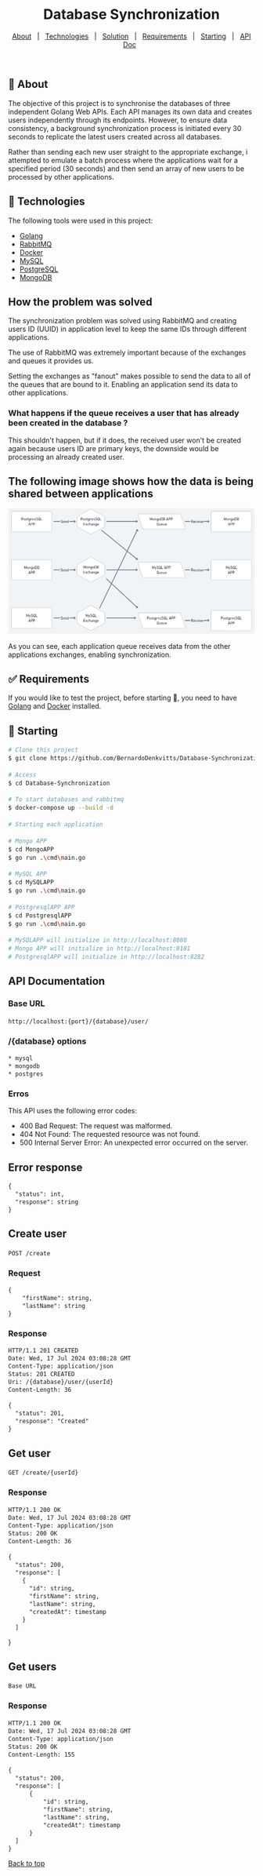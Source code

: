<h1 align="center">Database Synchronization</h1>

<p align="center">
  <a href="#dart-about">About</a> &#xa0; | &#xa0;
  <a href="#rocket-technologies">Technologies</a> &#xa0; | &#xa0;
  <a href="#how-the-problem-was-solved">Solution</a> &#xa0; | &#xa0;
  <a href="#white_check_mark-requirements">Requirements</a> &#xa0; | &#xa0;
  <a href="#checkered_flag-starting">Starting</a> &#xa0; | &#xa0;
  <a href="#api-documentation">API Doc</a> &#xa0;
</p>

<br>

## :dart: About

The objective of this project is to synchronise the databases of three independent Golang Web APIs. Each API manages its own data and creates users independently through its endpoints. However, to ensure data consistency, a background synchronization process is initiated every 30 seconds to replicate the latest users created across all databases.

Rather than sending each new user straight to the appropriate exchange, i attempted to emulate a batch process where the applications wait for a specified period (30 seconds) and then send an array of new users to be processed by other applications.

## :rocket: Technologies

The following tools were used in this project:

- [Golang](https://go.dev/)
- [RabbitMQ](https://www.rabbitmq.com/)
- [Docker](https://www.docker.com/)
- [MySQL](https://www.mysql.com/)
- [PostgreSQL](https://www.postgresql.org/)
- [MongoDB](https://www.mongodb.com/)

## How the problem was solved

The synchronization problem was solved using RabbitMQ and creating users ID (UUID) in application level to keep the same IDs through different applications.

The use of RabbitMQ was extremely important because of the exchanges and queues it provides us.

Setting the exchanges as "fanout" makes possible to send the data to all of the queues that are bound to it. Enabling an application send its data to other applications.

### What happens if the queue receives a user that has already been created in the database ?

This shouldn't happen, but if it does, the received user won't be created again because users ID are primary keys, the downside would be processing an already created user.

## The following image shows how the data is being shared between applications

![Synchronization.png](Synchronization.png)

As you can see, each application queue receives data from the other applications exchanges, enabling synchronization.

## :white_check_mark: Requirements

If you would like to test the project, before starting :checkered_flag:, you need to have [Golang](https://go.dev/) and [Docker](https://www.docker.com/) installed.

## :checkered_flag: Starting

```bash
# Clone this project
$ git clone https://github.com/BernardoDenkvitts/Database-Synchronization

# Access
$ cd Database-Synchronization

# To start databases and rabbitmq
$ docker-compose up --build -d

# Starting each application

# Mongo APP
$ cd MongoAPP
$ go run .\cmd\main.go

# MySQL APP
$ cd MySQLAPP
$ go run .\cmd\main.go

# PostgresqlAPP APP
$ cd PostgresqlAPP
$ go run .\cmd\main.go

# MySQLAPP will initialize in http://localhost:8080
# Mongo APP will initialize in http://localhost:8181
# PostgresqlAPP will initialize in http://localhost:8282
```

## API Documentation

### Base URL

`http://localhost:{port}/{database}/user/`

### /{database} options

    * mysql
    * mongodb
    * postgres

### Erros

This API uses the following error codes:

- 400 Bad Request: The request was malformed.
- 404 Not Found: The requested resource was not found.
- 500 Internal Server Error: An unexpected error occurred on the server.

## Error response

    {
      "status": int,
      "response": string
    }

## Create user

`POST /create`

### Request

    {
        "firstName": string,
        "lastName": string
    }

### Response

    HTTP/1.1 201 CREATED
    Date: Wed, 17 Jul 2024 03:08:28 GMT
    Content-Type: application/json
    Status: 201 CREATED
    Uri: /{database}/user/{userId}
    Content-Length: 36

    {
      "status": 201,
      "response": "Created"
    }

## Get user

`GET /create/{userId}`

### Response

    HTTP/1.1 200 OK
    Date: Wed, 17 Jul 2024 03:08:28 GMT
    Content-Type: application/json
    Status: 200 OK
    Content-Length: 36

    {
      "status": 200,
      "response": [
        {
          "id": string,
          "firstName": string,
          "lastName": string,
          "createdAt": timestamp
        }
      ]

}

## Get users

`Base URL`

### Response

    HTTP/1.1 200 OK
    Date: Wed, 17 Jul 2024 03:08:28 GMT
    Content-Type: application/json
    Status: 200 OK
    Content-Length: 155

    {
      "status": 200,
      "response": [
          {
              "id": string,
              "firstName": string,
              "lastName": string,
              "createdAt": timestamp
          }
      ]
    }

<a href="#top">Back to top</a>
